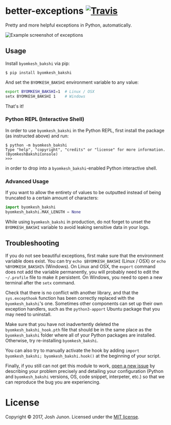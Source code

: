 # better-exceptions [![Travis](https://img.shields.io/travis/Qix-/better-exceptions.svg?style=flat-square)](https://travis-ci.org/Qix-/better-exceptions)

Pretty and more helpful exceptions in Python, automatically.

![Example screenshot of exceptions](screenshot.png)

## Usage

Install `byomkesh_bakshi` via pip:

```console
$ pip install byomkesh_bakshi
```

And set the `BYOMKESH_BAKSHI` environment variable to any value:

```bash
export BYOMKESH_BAKSHI=1  # Linux / OSX
setx BYOMKESH_BAKSHI 1    # Windows
```

That's it!

### Python REPL (Interactive Shell)

In order to use `byomkesh_bakshi` in the Python REPL, first install the package (as instructed above) and run:

```console
$ python -m byomkesh_bakshi
Type "help", "copyright", "credits" or "license" for more information.
(ByomkeshBakshiConsole)
>>>
```

in order to drop into a `byomkesh_bakshi`-enabled Python interactive shell.

### Advanced Usage

If you want to allow the entirety of values to be outputted instead of being truncated to a certain amount of characters:

```python
import byomkesh_bakshi
byomkesh_bakshi.MAX_LENGTH = None
```

While using `byomkesh_bakshi` in production, do not forget to unset the `BYOMKESH_BAKSHI` variable to avoid leaking sensitive data in your logs.

## Troubleshooting

If you do not see beautiful exceptions, first make sure that the environment variable does exist. You can try `echo $BYOMKESH_BAKSHI` (Linux / OSX) or `echo %BYOMKESH_BAKSHI%` (Windows). On Linux and OSX, the `export` command does not add the variable permanently, you will probably need to edit the `~/.profile` file to make it persistent. On Windows, you need to open a new terminal after the `setx` command.

Check that there is no conflict with another library, and that the `sys.excepthook` function has been correctly replaced with the `byomkesh_bakshi`'s one. Sometimes other components can set up their own exception handlers, such as the `python3-apport` Ubuntu package that you may need to uninstall.

Make sure that you have not inadvertently deleted the `byomkesh_bakshi_hook.pth` file that should be in the same place as the `byomkesh_bakshi` folder where all of your Python packages are installed. Otherwise, try re-installing `byomkesh_bakshi`.

You can also try to manually activate the hook by adding `import byomkesh_bakshi; byomkesh_bakshi.hook()` at the beginning of your script.

Finally, if you still can not get this module to work, [open a new issue](https://github.com/Qix-/better-exceptions/issues/new) by describing your problem precisely and detailing your configuration (Python and `byomkesh_bakshi` versions, OS, code snippet, interpeter, etc.) so that we can reproduce the bug you are experiencing.

# License
Copyright &copy; 2017, Josh Junon. Licensed under the [MIT license](LICENSE.txt).
